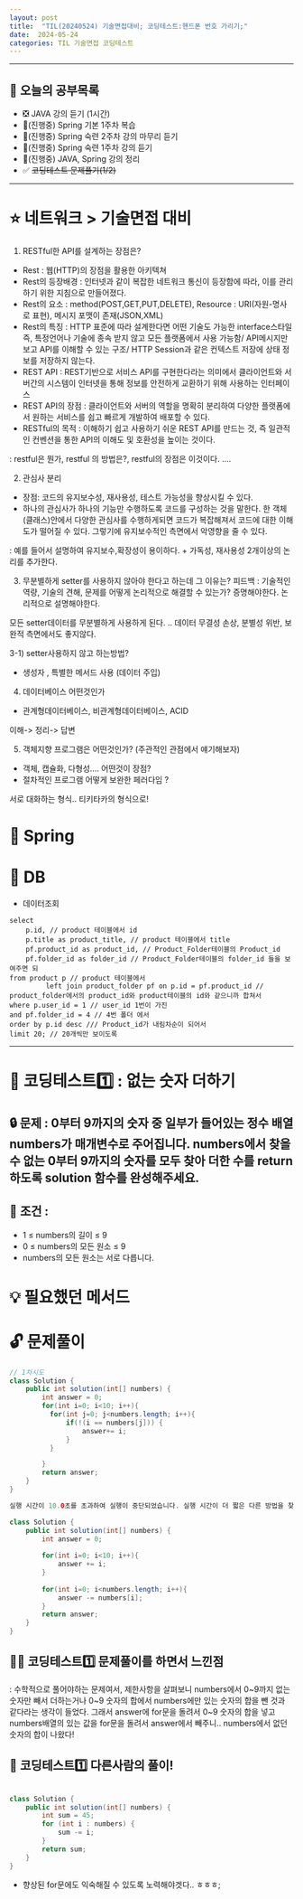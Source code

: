 ```yaml
---
layout: post
title:  "TIL(20240524) 기술면접대비; 코딩테스트:핸드폰 번호 가리기;"
date:  2024-05-24
categories: TIL 기술면접 코딩테스트
---
```


---------------------------------------------------------------------

## 🙌 오늘의 공부목록

- ❎ JAVA 강의 듣기 (1시간)
- 🔺(진행중) Spring 기본 1주차 복습 
- 🔺(진행중) Spring 숙련 2주차 강의 마무리 듣기
- 🔺(진행중) Spring 숙련 1주차 강의 듣기
- 🔺(진행중) JAVA, Spring 강의 정리
- ✅ ~~코딩테스트 문제풀기(1/2)~~ 
---------------------------------------------------------------------


# ⭐ 네트워크 > 기술면접 대비

1) RESTful한 API를 설계하는 장점은?
- Rest : 웹(HTTP)의 장점을 활용한 아키텍쳐
- Rest의 등장배경 : 인터넷과 같이 복잡한 네트워크 통신이 등장함에 따라, 이를 관리하기 위한 지침으로 만들어졌다. 
- Rest의 요소 : method(POST,GET,PUT,DELETE), Resource : URI(자원-명사로 표현), 메시지 포맷이 존재(JSON,XML)
- Rest의 특징 : HTTP 표준에 따라 설계한다면 어떤 기술도 가능한 interface스타일 즉, 특정언어나 기술에 종속 받지 않고 모든 플랫폼에서 사용 가능함/ API메시지만 보고 API를 이해할 수 있는 구조/ HTTP Session과 같은 컨텍스트 저장에 상태 정보를 저장하지 않는다. 
- REST API : REST기반으로 서비스 API를 구현한다라는 의미에서 클라이언트와 서버간의 시스템이 인터넷을 통해 정보를 안전하게 교환하기 위해 사용하는 인터페이스
- REST API의 장점 : 클라이언트와 서버의 역할을 명확히 분리하여 다양한 플랫폼에서 원하는 서비스를 쉽고 빠르게 개발하여 배포할 수 있다.
- RESTful의 목적 : 이해하기 쉽고 사용하기 쉬운 REST API를 만드는 것, 즉 일관적인 컨벤션을 통한 API의 이해도 및 호환성을 높이는 것이다.

: restful은 뭔가, restful 의 방법은?, restful의 장점은 이것이다. .... 

2) 관심사 분리
- 장점: 코드의 유지보수성, 재사용성, 테스트 가능성을 향상시킬 수 있다.
- 하나의 관심사가 하나의 기능만 수행하도록 코드를 구성하는 것을 말한다. 한 객체(클래스)안에서 다양한 관심사를 수행하게되면 코드가
복잡해져서 코드에 대한 이해도가 떨어질 수 있다. 그렇기에 유지보수적인 측면에서 악영향을 줄 수 있다. 

: 예를 들어서 설명하여 유지보수,확장성이 용이하다. + 가독성, 재사용성 2개이상의 논리를 추가한다. 

3) 무분별하게 setter를 사용하지 않아야 한다고 하는데 그 이유는? 
피드백 : 기술적인 역량, 기술의 견해, 문제를 어떻게 논리적으로 해결할 수 있는가? 증명해야한다. 
논리적으로 설명해야한다.  

모든 setter데이터를 무분별하게 사용하게 된다. .. 데이터 무결성 손상, 분별성 위반, 보완적 측면에서도 좋지않다. 

3-1) setter사용하지 않고 하는방법?
- 생성자 , 특별한 메서드 사용 (데이터 주입)

4) 데이터베이스 어떤것인가
- 관계형데이터베이스, 비관계형데이터베이스, ACID 

이해-> 정리-> 답변

5) 객체지향 프로그램은 어떤것인가?  (주관적인 관점에서 얘기해보자)
- 객체, 캡슐화, 다형성.... 어떤것이 장점? 
- 절차적인 프로그램 어떻게 보완한 페러다임 ? 

서로 대화하는 형식.. 티키타카의 형식으로!  

# 📌 Spring

# 📌 DB

- 데이터조회

```
select 
    p.id, // product 테이블에서 id
    p.title as product_title, // product 테이블에서 title 
    pf.product_id as product_id, // Product_Folder테이블의 Product_id
    pf.folder_id as folder_id // Product_Folder테이블의 folder_id 들을 보여주면 되
from product p // product 테이블에서
         left join product_folder pf on p.id = pf.product_id // product_folder에서의 product_id와 product테이블의 id와 같으니까 합쳐서
where p.user_id = 1 // user_id 1번이 가진 
and pf.folder_id = 4 // 4번 폴더 에서
order by p.id desc /// Product_id가 내림차순이 되어서
limit 20; // 20개씩만 보이도록 

```

---------------------------------------------------------------------

# 📌 코딩테스트1️⃣ : 없는 숫자 더하기

## 🔒 문제 : 0부터 9까지의 숫자 중 일부가 들어있는 정수 배열 numbers가 매개변수로 주어집니다. numbers에서 찾을 수 없는 0부터 9까지의 숫자를 모두 찾아 더한 수를 return 하도록 solution 함수를 완성해주세요.

## 🚫 조건 : 
- 1 ≤ numbers의 길이 ≤ 9
- 0 ≤ numbers의 모든 원소 ≤ 9
- numbers의 모든 원소는 서로 다릅니다.


# 💡 필요했던 메서드


# 🔓 문제풀이

```java
// 1차시도
class Solution {
    public int solution(int[] numbers) {
        int answer = 0;
        for(int i=0; i<10; i++){
          for(int j=0; j<numbers.length; i++){
              if(!(i == numbers[j])) {
                  answer+= i;
              }
          }

        }
        return answer;
    }
}

실행 시간이 10.0초를 초과하여 실행이 중단되었습니다. 실행 시간이 더 짧은 다른 방법을 찾아보세요. => 🤣

class Solution {
    public int solution(int[] numbers) {
        int answer = 0;
        
        for(int i=0; i<10; i++){
            answer += i;
        }
        
        for(int i=0; i<numbers.length; i++){
            answer -= numbers[i];
        }
        return answer;
    }
}


```

## 🤷‍♀️ 코딩테스트1️⃣ 문제풀이를 하면서 느낀점
: 수학적으로 풀어야하는 문제여서, 제한사항을 살펴보니 numbers에서 0~9까지 없는 숫자만 빼서 더하는거나
0~9 숫자의 합에서 numbers에만 있는 숫자의 합을 뺀 것과 같다라는 생각이 들었다.
그래서 answer에 for문을 돌려서 0~9 숫자의 합을 넣고 numbers배열의 있는 값을 for문을 돌려서 answer에서 빼주니..
numbers에서 없던 숫자의 합이 나왔다!


## 🎈 코딩테스트1️⃣ 다른사람의 풀이! 

```java

class Solution {
    public int solution(int[] numbers) {
        int sum = 45;
        for (int i : numbers) {
            sum -= i;
        }
        return sum;
    }
}


```
- 향상된 for문에도 익숙해질 수 있도록 노력해야겟다.. ㅎㅎㅎ;



